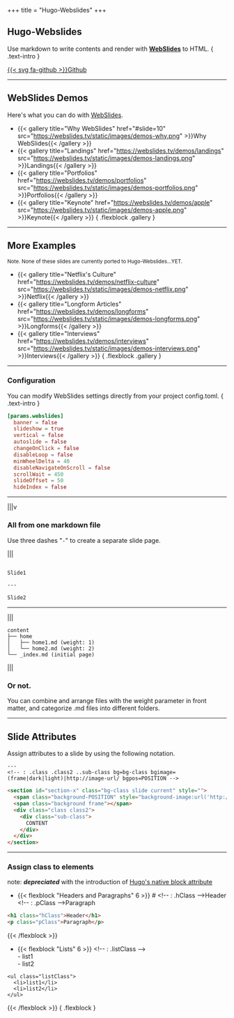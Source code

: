 +++
title = "Hugo-Webslides"
+++
<!--: .wrap .size-70 ..aligncenter bgimage=images/pencil.jpg -->


## **Hugo-Webslides**

Use markdown to write contents and render with [**WebSlides**](https://webslides.tv) to HTML.
{ .text-intro }

[{{< svg fa-github >}}Github](https://github.com/RCJacH/hugo-webslides)

---

<!--: .wrap -->

## **WebSlides Demos**
Here's what you can do with [WebSlides](https://webslides.tv).

- {{< gallery title="Why WebSlides" href="#slide=10" src="https://webslides.tv/static/images/demos-why.png" >}}Why WebSlides{{< /gallery >}}
- {{< gallery title="Landings" href="https://webslides.tv/demos/landings" src="https://webslides.tv/static/images/demos-landings.png" >}}Landings{{< /gallery >}}
- {{< gallery title="Portfolios" href="https://webslides.tv/demos/portfolios" src="https://webslides.tv/static/images/demos-portfolios.png" >}}Portfolios{{< /gallery >}}
- {{< gallery title="Keynote" href="https://webslides.tv/demos/apple" src="https://webslides.tv/static/images/demos-apple.png" >}}Keynote{{< /gallery >}}
{ .flexblock .gallery }

---
<!--: .wrap -->

## **More Examples**
<small>Note. None of these slides are currently ported to Hugo-Webslides...YET.</small>

- {{< gallery title="Netflix's Culture" href="https://webslides.tv/demos/netflix-culture" src="https://webslides.tv/static/images/demos-netflix.png" >}}Netflix{{< /gallery >}}
- {{< gallery title="Longform Articles" href="https://webslides.tv/demos/longforms" src="https://webslides.tv/static/images/demos-longforms.png" >}}Longforms{{< /gallery >}}
- {{< gallery title="Interviews" href="https://webslides.tv/demos/interviews" src="https://webslides.tv/static/images/demos-interviews.png" >}}Interviews{{< /gallery >}}
{ .flexblock .gallery }


---
<!-- : .wrap .size-40 -->

### **Configuration**

You can modify WebSlides settings directly from your project config.toml.
{ .text-intro }

~~~toml
[params.webslides]
  banner = false
  slideshow = true
  vertical = false
  autoslide = false
  changeOnClick = false
  disableLoop = false
  minWheelDelta = 40
  disableNavigateOnScroll = false
  scrollWait = 450
  slideOffset = 50
  hideIndex = false
~~~


---
<!-- : .wrap -->

|||v

### **All from one markdown file**

Use three dashes "<code>-</code>" to create a separate slide page.

|||

~~~md

Slide1

---

Slide2

~~~

---
<!-- : .wrap -->


|||

~~~
content
├── home
│   ├── home1.md (weight: 1)
│   └── home2.md (weight: 2)
└── _index.md (initial page)
~~~

|||

### Or not.

You can combine and arrange files with the weight parameter in front matter, and categorize .md files into different folders.

---
<!-- : .aligncenter -->

## Slide Attributes

Assign attributes to a slide by using the following notation.

~~~
---
<!-- : .class .class2 ..sub-class bg=bg-class bgimage=(frame|dark|light)|http://image-url/ bgpos=POSITION -->
~~~

~~~html
<section id="section-x" class="bg-class slide current" style="">
  <span class="background-POSITION" style="background-image:url('http://image-url/')"></span>
  <span class="background frame"></span>
  <div class="class class2">
    <div class="sub-class">
      CONTENT
    </div>
  </div>
</section>
~~~
---
<!-- : .wrap -->

### Assign class to elements

note: ***depreciated*** with the introduction of [Hugo's native block attribute](https://gohugo.io/news/0.81.0-relnotes#attribute-lists-after-markdown-blocks)

- {{< flexblock "Headers and Paragraphs" 6 >}}
<span># <!-</span>- : .hClass -<span>-></span>Header<br>
<span><!-</span>- : .pClass -<span>-></span>Paragraph
~~~html
<h1 class="hClass">Header</h1>
<p class="pClass">Paragraph</p>
~~~
{{< /flexblock >}}

- {{< flexblock "Lists" 6 >}}
<span><!-</span>- : .listClass -<span>-></span><br>
<span>-</span> list1<br>
<span>-</span> list2
~~~
<ul class="listClass">
  <li>list1</li>
  <li>list2</li>
</ul>
~~~
{{< /flexblock >}}
{ .flexblock }
